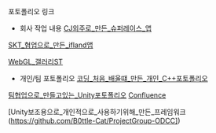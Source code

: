 포토폴리오 링크


* 회사 작업 내용
[CJ외주로_만든_슈퍼레이스_앱](https://www.youtube.com/watch?v=Bj1e9Qc8o04)

[SKT_협업으로_만든_ifland앱](https://play.google.com/store/apps/details?id=com.skt.treal.jumpvrm&hl=ko)

[WebGL_갤러리ST](https://digitaltwin.galleryst.co.kr/v2/gallery)

* 개인/팀 포토폴리오
[코딩_처음_배울떄_만든_개인_C++포토폴리오](https://youtu.be/i_1zbsXLhsE?t=16)

[팀협업으로_만들고있는_Unity포토폴리오](https://github.com/B0ttle-Cat/Project-TF)
[Confluence](https://escapeportfolioteam.atlassian.net/wiki/spaces/1/overview?homepageId=131510)

[Unity보조용으로_개인적으로_사용하기위해_만든_프레임워크(https://github.com/B0ttle-Cat/ProjectGroup-ODCC])
